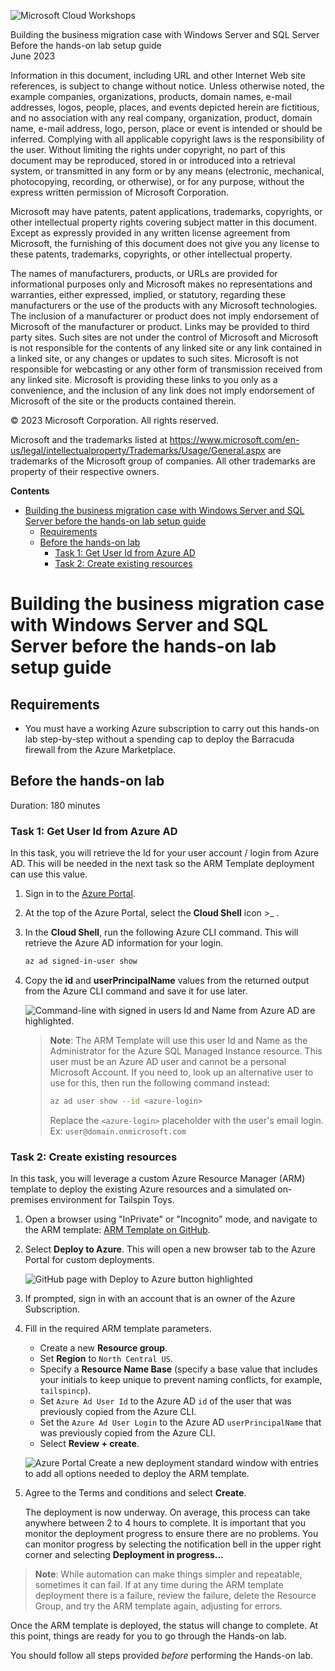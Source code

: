 ![](https://github.com/Microsoft/MCW-Template-Cloud-Workshop/raw/main/Media/ms-cloud-workshop.png "Microsoft Cloud Workshops")

<div class="MCWHeader1">
Building the business migration case with Windows Server and SQL Server
</div>

<div class="MCWHeader2">
Before the hands-on lab setup guide
</div>

<div class="MCWHeader3">
June 2023
</div>


Information in this document, including URL and other Internet Web site references, is subject to change without notice. Unless otherwise noted, the example companies, organizations, products, domain names, e-mail addresses, logos, people, places, and events depicted herein are fictitious, and no association with any real company, organization, product, domain name, e-mail address, logo, person, place or event is intended or should be inferred. Complying with all applicable copyright laws is the responsibility of the user. Without limiting the rights under copyright, no part of this document may be reproduced, stored in or introduced into a retrieval system, or transmitted in any form or by any means (electronic, mechanical, photocopying, recording, or otherwise), or for any purpose, without the express written permission of Microsoft Corporation.

Microsoft may have patents, patent applications, trademarks, copyrights, or other intellectual property rights covering subject matter in this document. Except as expressly provided in any written license agreement from Microsoft, the furnishing of this document does not give you any license to these patents, trademarks, copyrights, or other intellectual property.

The names of manufacturers, products, or URLs are provided for informational purposes only and Microsoft makes no representations and warranties, either expressed, implied, or statutory, regarding these manufacturers or the use of the products with any Microsoft technologies. The inclusion of a manufacturer or product does not imply endorsement of Microsoft of the manufacturer or product. Links may be provided to third party sites. Such sites are not under the control of Microsoft and Microsoft is not responsible for the contents of any linked site or any link contained in a linked site, or any changes or updates to such sites. Microsoft is not responsible for webcasting or any other form of transmission received from any linked site. Microsoft is providing these links to you only as a convenience, and the inclusion of any link does not imply endorsement of Microsoft of the site or the products contained therein.

© 2023 Microsoft Corporation. All rights reserved.

Microsoft and the trademarks listed at <https://www.microsoft.com/en-us/legal/intellectualproperty/Trademarks/Usage/General.aspx> are trademarks of the Microsoft group of companies. All other trademarks are property of their respective owners.

**Contents**

<!-- TOC -->

- [Building the business migration case with Windows Server and SQL Server before the hands-on lab setup guide](#building-the-business-migration-case-with-windows-server-and-sql-server-before-the-hands-on-lab-setup-guide)
  - [Requirements](#requirements)
  - [Before the hands-on lab](#before-the-hands-on-lab)
    - [Task 1: Get User Id from Azure AD](#task-1-get-user-id-from-azure-ad)
    - [Task 2: Create existing resources](#task-2-create-existing-resources)

<!-- /TOC -->

# Building the business migration case with Windows Server and SQL Server before the hands-on lab setup guide

## Requirements

- You must have a working Azure subscription to carry out this hands-on lab step-by-step without a spending cap to deploy the Barracuda firewall from the Azure Marketplace.

## Before the hands-on lab

Duration: 180 minutes

### Task 1: Get User Id from Azure AD

In this task, you will retrieve the Id for your user account / login from Azure AD. This will be needed in the next task so the ARM Template deployment can use this value.

1. Sign in to the <ins>[Azure Portal](https://portal.azure.com)</ins>.

2. At the top of the Azure Portal, select the **Cloud Shell** icon >_ .

3. In the **Cloud Shell**, run the following Azure CLI command. This will retrieve the Azure AD information for your login.

    ```bash
    az ad signed-in-user show
    ```

4. Copy the **id** and **userPrincipalName** values from the returned output from the Azure CLI command and save it for use later.

    ![Command-line with signed in users Id and Name from Azure AD are highlighted.](images/2022-12-06-00-35-58.png "Command-line with signed in users Id and Name from Azure AD are highlighted.")

    > **Note**: The ARM Template will use this user Id and Name as the Administrator for the Azure SQL Managed Instance resource. This user must be an Azure AD user and cannot be a personal Microsoft Account.
    > If you need to, look up an alternative user to use for this, then run the following command instead:
    > 
    > ```bash
    > az ad user show --id <azure-login>
    > ```
    > Replace the `<azure-login>` placeholder with the user's email login. Ex: `user@domain.onmicrosoft.com`

### Task 2: Create existing resources

In this task, you will leverage a custom Azure Resource Manager (ARM) template to deploy the existing Azure resources and a simulated on-premises environment for Tailspin Toys.

1. Open a browser using "InPrivate" or "Incognito" mode, and navigate to the ARM template: [ARM Template on GitHub](https://github.com/microsoft/MCW-the-business-migration-case-with-Windows-Server-and-SQL-Server/tree/main/Hands-on%20lab/resources/deployment).

2. Select **Deploy to Azure**. This will open a new browser tab to the Azure Portal for custom deployments.

    ![GitHub page with Deploy to Azure button highlighted](images/before-hol-deploy-to-azure.png "Deploy to Azure")

3. If prompted, sign in with an account that is an owner of the Azure Subscription.

4. Fill in the required ARM template parameters.
    - Create a new **Resource group**.
    - Set **Region** to `North Central US`.
    - Specify a **Resource Name Base** (specify a base value that includes your initials to keep unique to prevent naming conflicts, for example, `tailspincp`).
    - Set `Azure Ad User Id` to the Azure AD `id` of the user that was previously copied from the Azure CLI.
    - Set the `Azure Ad User Login` to the Azure AD `userPrincipalName` that was previously copied from the Azure CLI.
    - Select **Review + create**.

    ![Azure Portal Create a new deployment standard window with entries to add all options needed to deploy the ARM template.](images/CustomDeployment-laststep.png "Fill in the required ARM template parameters")

5. Agree to the Terms and conditions and select **Create**.

    The deployment is now underway. On average, this process can take anywhere between 2 to 4 hours to complete. It is important that you monitor the deployment progress to ensure there are no problems. You can monitor progress by selecting the notification bell in the upper right corner and selecting **Deployment in progress...**

>**Note**: While automation can make things simpler and repeatable, sometimes it can fail. If at any time during the ARM template deployment there is a failure, review the failure, delete the Resource Group, and try the ARM template again, adjusting for errors.

Once the ARM template is deployed, the status will change to complete. At this point, things are ready for you to go through the Hands-on lab.

You should follow all steps provided *before* performing the Hands-on lab.

